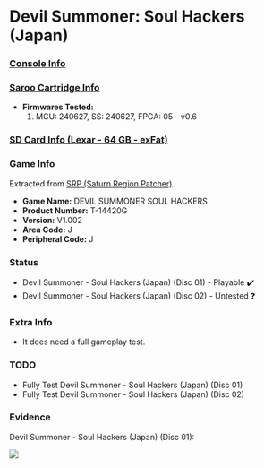 # Devil Summoner: Soul Hackers (Japan)

### [Console Info](../../../../Info/Consoles/VA13/README.md)

### [Saroo Cartridge Info](../../../../Info/Cartridges/RetroGameParadiseStore/1.32F/README.md)

- <b>Firmwares Tested:</b>
  1. MCU: 240627, SS: 240627, FPGA: 05 - v0.6

### [SD Card Info (Lexar - 64 GB - exFat)](../../../../Info/SdCards/Lexar/64GB/exfat/README.md)

### Game Info

Extracted from [SRP (Saturn Region Patcher)](https://segaxtreme.net/resources/saturn-region-patcher.81/download).

- <b>Game Name:</b> DEVIL SUMMONER SOUL HACKERS
- <b>Product Number:</b> T-14420G
- <b>Version:</b> V1.002
- <b>Area Code:</b> J
- <b>Peripheral Code:</b> J

### Status

- Devil Summoner - Soul Hackers (Japan) (Disc 01) - Playable :heavy_check_mark:
- Devil Summoner - Soul Hackers (Japan) (Disc 02) - Untested :question:

### Extra Info

- It does need a full gameplay test.

### TODO

- Fully Test Devil Summoner - Soul Hackers (Japan) (Disc 01)
- Fully Test Devil Summoner - Soul Hackers (Japan) (Disc 02)

### Evidence

Devil Summoner - Soul Hackers (Japan) (Disc 01):

[![](https://img.youtube.com/vi/KEY_LPVcWzw/0.jpg)](https://www.youtube.com/watch?v=KEY_LPVcWzw)
